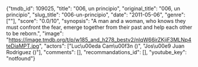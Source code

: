 {"tmdb_id": 109025, "title": "006, un principio", "original_title": "006, un principio", "slug_title": "006-un-principio", "date": "2011-05-06", "genre": [""], "score": "0.0/10", "synopsis": "A man and a woman, who knows they must confront the fear, emerge together from their past and help each other to be reborn.", "image": "https://image.tmdb.org/t/p/w185_and_h278_bestv2/nlqW66irZKjiF3MLNp4teDiaMPT.jpg", "actors": ["Luc\u00eda Cam\u00f3n ()", "Jos\u00e9 Juan Rodriguez ()"], "comments": [], "recommandations_id": [], "youtube_key": "notfound"}